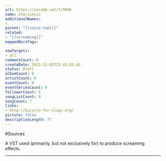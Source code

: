 ```yaml
---
url: https://vocadb.net/T/9996
name: Charsiesis
additionalNames: 
- 
parent: "[[voice-tool]]"
related:
- "[[screaming]]"
mappedNicoTags:

newTargets:
- all
commentCount: 0
createDate: 2023-11-02T23:43:55.43
status: Draft
albumCount: 0
artistCount: 0
eventCount: 0
eventSeriesCount: 0
followerCount: 5
songListCount: 0
songCount: 7
links: 
- http://bicycle-for-slugs.org/
picture: false
descriptionLength: 77
---
```


#Sources

A VST used (primarily, but not exclusively for) to produce screaming effects.

---

